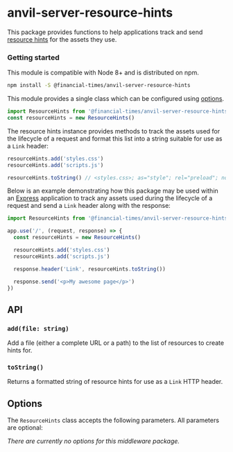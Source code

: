 # anvil-server-resource-hints

This package provides functions to help applications track and send [resource hints] for the assets they use.

[resource hints]: https://www.w3.org/TR/resource-hints/


### Getting started

This module is compatible with Node 8+ and is distributed on npm.

```bash
npm install -S @financial-times/anvil-server-resource-hints
```

This module provides a single class which can be configured using [options](#options).

```js
import ResourceHints from '@financial-times/anvil-server-resource-hints'
const resourceHints = new ResourceHints()
```

The resource hints instance provides methods to track the assets used for the lifecycle of a request and format this list into a string suitable for use as a `Link` header:

```js
resourceHints.add('styles.css')
resourceHints.add('scripts.js')

resourceHints.toString() // <styles.css>; as="style"; rel="preload"; nopush, <scripts.js>; as="script"; rel="preload"; nopush
```

Below is an example demonstrating how this package may be used within an [Express] application to track any assets used during the lifecycle of a request and send a `Link` header along with the response:

```js
import ResourceHints from '@financial-times/anvil-server-resource-hints'

app.use('/', (request, response) => {
  const resourceHints = new ResourceHints()

  resourceHints.add('styles.css')
  resourceHints.add('scripts.js')

  response.header('Link', resourceHints.toString())

  response.send('<p>My awesome page</p>')
})
```

[Express]: https://expressjs.com/


## API

### `add(file: string)`

Add a file (either a complete URL or a path) to the list of resources to create hints for.

### `toString()`

Returns a formatted string of resource hints for use as a `Link` HTTP header.


## Options

The `ResourceHints` class accepts the following parameters. All parameters are optional:

_There are currently no options for this middleware package._

